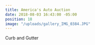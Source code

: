 ```yaml
---
title: America's Auto Auction
date: 2018-08-03 16:43:00 -05:00
position: 18
image: "/uploads/gallery_IMG_0384.JPG"
---
```


Curb and Gutter